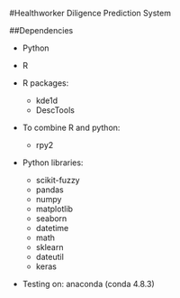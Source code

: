 #Healthworker Diligence Prediction System

##Dependencies

- Python
- R

- R packages:
	- kde1d
	- DescTools
 
- To combine R and python:
    - rpy2

- Python libraries:
    - scikit-fuzzy
    - pandas
    - numpy
    - matplotlib
    - seaborn
    - datetime
    - math
    - sklearn
    - dateutil
    - keras

- Testing on: anaconda (conda 4.8.3)